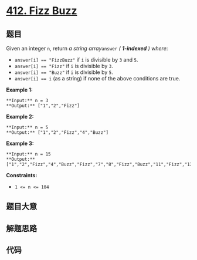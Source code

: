 # [412. Fizz Buzz](https://leetcode.com/problems/fizz-buzz)

## 题目

Given an integer `n`, return _a string array_`answer` _( **1-indexed** )
where_:

  * `answer[i] == "FizzBuzz"` if `i` is divisible by `3` and `5`.
  * `answer[i] == "Fizz"` if `i` is divisible by `3`.
  * `answer[i] == "Buzz"` if `i` is divisible by `5`.
  * `answer[i] == i` (as a string) if none of the above conditions are true.



**Example 1:**

    
    
    **Input:** n = 3
    **Output:** ["1","2","Fizz"]
    

**Example 2:**

    
    
    **Input:** n = 5
    **Output:** ["1","2","Fizz","4","Buzz"]
    

**Example 3:**

    
    
    **Input:** n = 15
    **Output:** ["1","2","Fizz","4","Buzz","Fizz","7","8","Fizz","Buzz","11","Fizz","13","14","FizzBuzz"]
    



**Constraints:**

  * `1 <= n <= 104`


## 题目大意

## 解题思路

## 代码

```javascript

```
